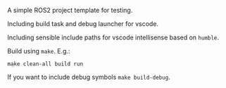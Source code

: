 A simple ROS2 project template for testing.

Including build task and debug launcher for vscode.

Including sensible include paths for vscode intellisense based on `humble`.

Build using `make`. E.g.:

```
make clean-all build run
```

If you want to include debug symbols `make build-debug`.